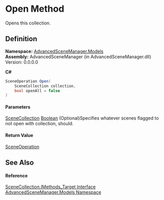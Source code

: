 # Open Method

Opens this collection.

## Definition

**Namespace:** [AdvancedSceneManager.Models](N_AdvancedSceneManager_Models.md)\
**Assembly:** AdvancedSceneManager (in AdvancedSceneManager.dll) Version: 0.0.0.0

**C#**

```c#
SceneOperation Open(
	SceneCollection collection,
	bool openAll = false
)
```

#### Parameters

&#x20; [SceneCollection](T_AdvancedSceneManager_Models_SceneCollection.md)   [Boolean](https://learn.microsoft.com/dotnet/api/system.boolean)  (Optional)Specifies whatever scenes flagged to not open with collection, should.

#### Return Value

[SceneOperation](T_AdvancedSceneManager_Core_SceneOperation.md)

## See Also

#### Reference

[SceneCollection.IMethods\_Target Interface](T_AdvancedSceneManager_Models_SceneCollection_IMethods_Target.md)\
[AdvancedSceneManager.Models Namespace](N_AdvancedSceneManager_Models.md)
